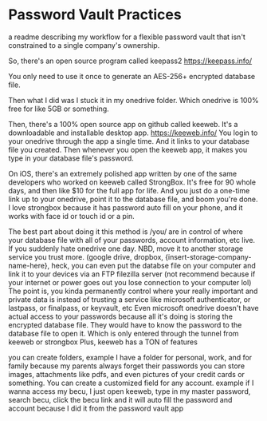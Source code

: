 # Password Vault Practices
a readme describing my workflow for a flexible password vault that isn't constrained to a single company's ownership.

So, there's an open source program called keepass2
https://keepass.info/

You only need to use it once to generate an AES-256+ encrypted database file.

Then what I did was I stuck it in my onedrive folder. Which onedrive is 100% free for like 5GB or something. 

Then, there's a 100% open source app on github called keeweb. It's a downloadable and installable desktop app.
https://keeweb.info/ You login to your onedrive through the app a single time. And it links to your database file you created. Then whenever you open the keeweb app, it makes you type in your database file's password.

On iOS, there's an extremely polished app written by one of the same developers who worked on keeweb called StrongBox. It's free for 90 whole days, and then like $10 for the full app for life. And you just do a one-time link up to your onedrive, point it to the database file, and boom you're done. I love strongbox because it has password auto fill on your phone, and it works with face id or touch id or a pin.

The best part about doing it this method is /you/ are in control of where your database file with all of your passwords, account information, etc live.
If you suddenly hate onedrive one day. NBD, move it to another storage service you trust more. (google drive, dropbox, {insert-storage-company-name-here}, heck, you can even put the databse file on your computer and link it to your devices via an FTP filezilla server (not recommend because if your internet or power goes out you lose connection to your computer lol)
The point is, you kinda permanently control where your really important and private data is instead of trusting a service like microsoft authenticator, or lastpass, or finalpass, or keyvault, etc
Even microsoft onedrive doesn't have actual access to your passwords because all it's doing is storing the encrypted database file. They would have to know the password to the database file to open it. Which is only entered through the tunnel from keeweb or strongbox
Plus, keeweb has a TON of features

you can create folders, example I have a folder for personal, work, and for family because my parents always forget their passwords
you can store images, attachments like pdfs, and even pictures of your credit cards or something. You can create a customized field for any account. example if I wanna access my becu, I just open keeweb, type in my master password, search becu, click the becu link and it will auto fill the password and account because I did it from the password vault app
